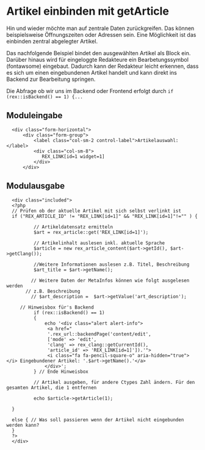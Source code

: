 # Artikel einbinden mit getArticle

Hin und wieder möchte man auf zentrale Daten zurückgreifen. Das können beispielsweise Öffnungszeiten oder Adressen sein. 
Eine Möglichkeit ist das einbinden zentral abgelegter Artikel. 

Das nachfolgende Beispiel bindet den ausgewählten Artikel als Block ein. Darüber hinaus wird für eingeloggte Redakteure ein Bearbetungssymbol (fontawsome) eingebaut. 
Dadurch kann der Redakteur leicht erkennen, dass es sich um einen eingebundenen Artikel handelt und kann direkt ins Backend zur Bearbeitung springen. 

Die Abfrage ob wir uns im Backend oder Frontend erfolgt durch `if (rex::isBackend() == 1) {...`

## Moduleingabe
      <div class="form-horizontal">
          <div class="form-group">
              <label class="col-sm-2 control-label">Artikelauswahl:</label>
              <div class="col-sm-8">
                 REX_LINK[id=1 widget=1]
              </div>
          </div>

## Modulausgabe

      <div class="included">
      <?php
      // Prüfen ob der aktuelle Artikel mit sich selbst verlinkt ist
      if ("REX_ARTICLE_ID" != "REX_LINK[id=1]" && "REX_LINK[id=1]"!="" ) {
                 
              // Artikeldatensatz ermitteln
              $art = rex_article::get('REX_LINK[id=1]'); 
      
              // Artikelinhalt auslesen inkl. aktuelle Sprache    
              $article = new rex_article_content($art->getId(), $art->getClang());
              
              //Weitere Informationen auslesen z.B. Titel, Beschreibung
              $art_title = $art->getName();
             
             // Weitere Daten der MetaInfos können wie folgt ausgelesen werden 
           // z.B. Beschreibung
             // $art_description =  $art->getValue('art_description');    
        
         // Hinweisbox für's Backend
              if (rex::isBackend() == 1) 
              {
                  echo '<div class="alert alert-info">
                   <a href="
                   '.rex_url::backendPage('content/edit',
                   ['mode' => 'edit',
                   'clang' => rex_clang::getCurrentId(),
                   'article_id' => 'REX_LINK[id=1]']).'">
                   <i class="fa fa-pencil-square-o" aria-hidden="true"></i> Eingebundener Artikel: '.$art->getName().'</a>
                  </div>';           
              } // Ende Hinweisbox
          
              // Artikel ausgeben, für andere Ctypes Zahl ändern. Für den gesamten Artikel, die 1 entfernen
              
              echo $article->getArticle(1);
          
      }
      
      else { // Was soll passieren wenn der Artikel nicht eingebunden werden kann?
      }
      ?>
      </div>
